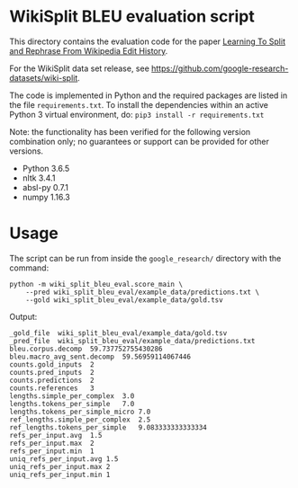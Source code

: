 # WikiSplit BLEU evaluation script

This directory contains the evaluation code for the paper
[Learning To Split and Rephrase From Wikipedia Edit History](https://aclweb.org/anthology/D18-1080).

For the WikiSplit data set release, see
https://github.com/google-research-datasets/wiki-split.

The code is implemented in Python and the required packages are listed in the
file `requirements.txt`. To install the dependencies within an active Python 3
virtual environment, do: `pip3 install -r requirements.txt`

Note: the functionality has been verified for the following version combination
only; no guarantees or support can be provided for other versions.

* Python 3.6.5
* nltk 3.4.1
* absl-py 0.7.1
* numpy 1.16.3

# Usage

The script can be run from inside the `google_research/` directory with the
command:

```
python -m wiki_split_bleu_eval.score_main \
    --pred wiki_split_bleu_eval/example_data/predictions.txt \
    --gold wiki_split_bleu_eval/example_data/gold.tsv
```

Output:

```
_gold_file	wiki_split_bleu_eval/example_data/gold.tsv
_pred_file	wiki_split_bleu_eval/example_data/predictions.txt
bleu.corpus.decomp	59.737752755430286
bleu.macro_avg_sent.decomp	59.56959114067446
counts.gold_inputs	2
counts.pred_inputs	2
counts.predictions	2
counts.references	3
lengths.simple_per_complex	3.0
lengths.tokens_per_simple	7.0
lengths.tokens_per_simple_micro	7.0
ref_lengths.simple_per_complex	2.5
ref_lengths.tokens_per_simple	9.083333333333334
refs_per_input.avg	1.5
refs_per_input.max	2
refs_per_input.min	1
uniq_refs_per_input.avg	1.5
uniq_refs_per_input.max	2
uniq_refs_per_input.min	1
```


